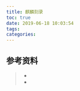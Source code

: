 ```yaml
---
title: 麒麟刻录
toc: true
date: 2019-06-18 10:03:54
tags:
categories:
---
```






## 参考资料
> - []()
> - []()
